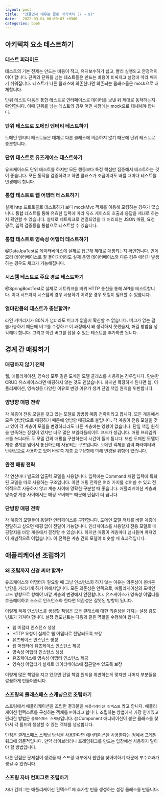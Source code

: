```yaml
---
layout: post
title:  "만들면서 배우는 클린 아키텍처 (7 ~ 9)"
date:   2022-03-04 00:00:03 +0900
categories: book
---
```


## 아키텍처 요소 테스트하기

### 테스트 피라미드
테스트의 기본 전제는 만드는 비용이 적고, 유지보수하기 쉽고, 빨리 실행되고 안정적이어야 합니다.
단위와 단위를 넘는 테스트들은 만드는 비용이 비싸지고 설정에 따라 깨지기 쉬워집니다.
테스트가 다른 클래스에 의존한다면 의존되는 클래스들은 mock으로 대체합니다.

단위 테스트 다음은 통합 테스트로 인터페이스로 데이터를 보낸 뒤 제대로 동작하는지 확인합니다.
이때 단위를 넘는 테스트의 경우 어떤 시점에는 mock으로 대체해야 합니다.

### 단위 테스트로 도메인 엔티티 테스트하기 
도메인 엔티티 테스트들은 대체로 다른 클래스에 의존하지 않기 때문에 단위 테스트로 충분합니다.

### 단위 테스트로 유즈케이스 테스트하기
유즈케이스도 단위 테스트를 하지만 모든 행동보다 특정 핵심만 집중해서 테스트하는 것이 좋습니다.
모든 동작을 검증하려고 하면 클래스가 조금이라도 바뀔 때마다 테스트를 변경해야 합니다.

### 통합 테스트로 웹 어댑터 테스트하기
실제 http 프로토콜로 테스트하기 보다 mockMvc 객체를 이용해 모킹하는 경우가 많습니다.
통합 테스트를 통해 유효한 입력에 따라 유즈 케이스의 호출과 응답을 제대로 하는지 확인할 수 있습니다.
실제로 네트워크로 연결되었을 때 처리되는 JSON 매핑, 요청 경로, 입력 검증등을 통합으로 테스트할 수 있습니다.

### 통합 테스트로 영속성 어댑터 테스트하기
@DataJpaTest로 데이터베이스에 실제로 접근해 제대로 매핑되는지 확인합니다.
인메모리 데이터베이스로 잘 돌아가더라도 실제 운영 데이터베이스와 다른 경우 에러가 발생하는 경우도 체크가 가능해집니다.

### 시스템 테스트로 주요 경로 테스트하기
@SpringBootTest로 실제로 네트워크를 띄워 HTTP 통신을 통해 API를 테스트합니다.
이때 서드파티 시스템의 경우 사용하기 어려운 경우 모킹이 필요할 수 있씁니다.

### 얼마만큼의 테스트가 충분할까?
라인 커버리지가 80%가 넘더라도 버그가 없을지 확신할 수 없습니다.
버그가 없는 걸 불가능하기 때문에 버그를 수정하고 이 과정에서 왜 생각하지 못했을지, 해결 방법을 생각해야 합니다.
그리고 이런 버그를 잡을 수 있는 테스트를 추가하면 됩니다.

## 경계 간 매핑하기

### 매핑하지 않기 전략
웹, 애플리케이션, 영속성 모두 같은 도메인 모델 클래스를 사용하는 경우입니다. 
단순한 CRUD 유스케이스라면 매핑하지 않는 것도 괜찮습니다. 
하지만 확장하게 된다면 웹, 어플리케이션, 영속성등 다양한 이유로 변경 이유가 생겨 단일 책임 원칙을 위반합니다.

### 양방향 매핑 전략
각 계층이 전용 모델을 갖고 있는 모델로 양방향 매핑 전략이라고 합니다.
모든 계층에서 모두 양방향으로 매핑하기 때문에 양방향 매핑으로 불립니다.
각 계층이 전용 모델을 갖고 있어 각 계층이 모델을 변경하더라도 다른 계층에는 영향이 없습니다.
단일 책임 원칙을 만족하는 장점이 있지만 너무 많은 보일러플레이트 코드가 생깁니다.
매핑 프레임워크를 쓰더라도 두 모델 간의 매핑을 구현하는데 시간이 들게 됩니다.
또한 도메인 모델이 계층 경계를 넘어서 통신하는데 사용되는 구조입니다.
도메인 객체를 입력 파라미터와 반환값으로 사용하고 있어 바깥쪽 계층 요구상항에 의해 변경될 위험이 있습니다.

### 완전 매핑 전략
각 연산마다 별도의 입출력 모델을 사용합니다.
입력에는 Command 처럼 입력에 특화된 모델을 따로 사용하는 구조입니다.
이런 매핑 전략은 여러 가지를 섞어쓸 수 있고 전역적으로 사용하지 않고 계층 사이에 명확한 구분할 때 좋습니다.
애플리케이션 계층과 영속성 계층 사이에서는 매핑 오버헤드 때문에 단점이 더 큽니다.

### 단방향 매핑 전략 
각 계층의 모델들이 동일한 인터페이스를 구현합니다.
도메인 모델 객체를 바깥 계층에 전달하고 싶으면 매핑 없이 전달이 가능합니다.
인터페이스를 사용할지 전용 모델로 매핑할지를 바깥 계층에서 결정할 수 있습니다.
하지만 매핑이 계층마다 넘나들며 퍼져있어 개념적으로 어렵습니다.
이 전략은 계층 간의 모델이 비슷할 때 효과적입니다.

## 애플리케이션 조립하기

### 왜 조립까지 신경 써야 할까?
유즈케이스와 어댑터가 필요할 때 그냥 인스턴스화 하지 않는 이유는 의존성이 올바른 방향을 가리키게 하기 위해서입니다.
모든 의존성은 안쪽으로, 애플리케이션의 도메인 코드 방향으로 향해야 바깥 계층의 변경에서 안전합니다.
유즈케이스가 영속성 어댑터를 호출해야하고 스스로 인스턴스화 한다면 의존성은 잘못된 방향이 됩니다.

이렇게 객체 인스턴스를 생성할 책임은 모든 클래스에 대한 의존성을 가지는 설정 컴포넌트가 가져야 합니다.
설정 컴포넌트는 다음과 같은 역할을 수행해야 합니다.
- 웹 어댑터 인스턴스 생성
- HTTP 요청이 실제로 웹 어댑터로 전달되도록 보장
- 유즈케이스 인스턴스 생성
- 웹 어댑터에 유즈케이스 인스턴스 제공
- 영속성 어댑터 인스턴스 생성
- 유즈케이스에 영속성 어댑터 인스턴스 제공
- 영속성 어댑터가 실제로 데이터베이스에 접근할수 있도록 보장

이렇게 많은 책임을 지고 있으면 단일 책임 원칙을 위반하는게 맞지만 나머지 부분들을 깔끔하게 만들어줍니다.

### 스프링의 클래스패스 스캐닝으로 조립하기
스프링에서 애플리케이션을 조립한 결과물을 `애플리케이션 컨텍스트` 라고 합니다.
애플리케이션 컨텍스트를 구성하는 객체를 `빈`이라고 합니다.
조립하는 방법에서 가장 인기있고 편리한 방법은 `클래스패스 스캐닝`입니다.
@Component 애너테이션이 붙은 클래스를 찾아서 각 필드의 생성할 수 있는 객체를 생성합니다.

단점은 클래스패스 스캐닝 방식을 사용한다면 애너테이션을 사용한다는 점에서 프레임워크에 의존적입니다.
만약 라이브러리나 프레임워크를 만드는 입장에선 사용하지 말아야 할 방법입니다.

다른 단점은 문제점이 생겼을 때 스프링 내부에서 원인을 찾아야하기 때문에 부수효과가 생길 수 있습니다.

### 스프링 자바 컨피그로 조립하기
자바 컨피그는 애플리케이션 컨텍스트에 추가할 빈을 생성하는 설정 클래스를 만듭니다.



